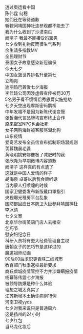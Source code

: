 透过奥运看中国  
陈伟霆 何穗  
她们还在等待道歉  
斩鞍问靖国神社连参观都不能去了  
我为什么收到了沙漠南瓜  
阚清子 我最不能接受妈宝男  
七夕收到礼物反而很生气系列  
余生请多指教MV  
全民理财节  
泰国女子故意感染新冠骗保  
今天七夕  
中国女篮世界排名升至第七  
立陶宛  
迪丽热巴龚俊七夕海报  
李佳琦公司因涉虚假宣传被罚30万  
5名男子看不惯情侣秀恩爱实施抢劫  
七夕天空出现摩斯密码鹊桥  
中年发福不是因为新陈代谢变慢  
张哲瀚代言品牌均宣布终止合作  
原来密室NPC也会社死  
女子网购海鲜被客服骂湖北狗  
山东疫情  
爱奇艺发布全员信宣布抵制职场潜规则  
羡慕魏晨老婆  
黄晓明姚安娜像极了减肥时的我  
张欣尧为早期微博内容道歉  
阚清子 这样真的有点渣了  
这就是中国人爱情的样子  
胡海泉 卓哥以后我会很听话  
当内蒙人打喷嚏的时候  
国家卫健委发布新版戴口罩指引  
央视曝光租房平台乱象  
国防部回应日本防卫大臣参拜靖国神社  
李冰清  
七夕文案  
北京华尔街英语门店人去楼空  
乞巧节  
慰安妇纪念日  
科研人员将有更大经费管理自主权  
唐朝女子的乞巧节是这样过的  
魔道祖师动画  
90后00后求职更青睐二线城市  
教育部门秋季返校最新要求  
商丘虞城疫情管控不力并涉嫌瞒报疫情  
杨幂陈伟霆七夕海报  
被领导防爆是种什么体验  
理想之城太真实了  
江苏新增本土确诊病例18例  
河南卫视yyds  
七夕对我来说只是普通周六  
这是扬州的24小时  
七夕红包  
当马龙化妆后  
